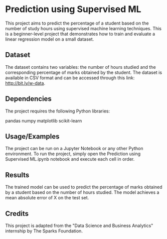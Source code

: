 
# Prediction using Supervised ML

This project aims to predict the percentage of a student based on the number of study hours using supervised machine learning techniques. This is a beginner-level project that demonstrates how to train and evaluate a linear regression model on a small dataset.

## Dataset
The dataset contains two variables: the number of hours studied and the corresponding percentage of marks obtained by the student. The dataset is available in CSV format and can be accessed through this link: http://bit.ly/w-data.

## Dependencies
The project requires the following Python libraries:

pandas
numpy
matplotlib
scikit-learn
## Usage/Examples

The project can be run on a Jupyter Notebook or any other Python environment. To run the project, simply open the Prediction using Supervised ML.ipynb notebook and execute each cell in order.

## Results

The trained model can be used to predict the percentage of marks obtained by a student based on the number of hours studied. The model achieves a mean absolute error of X on the test set.

## Credits
This project is adapted from the "Data Science and Business Analytics" internship by The Sparks Foundation.

